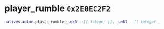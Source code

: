 # player_rumble `0x2E0EC2F2`

```lua
natives.actor.player_rumble(_unk0 --[[ integer ]], _unk1 --[[ integer ]], _unk2 --[[ integer ]])
```
